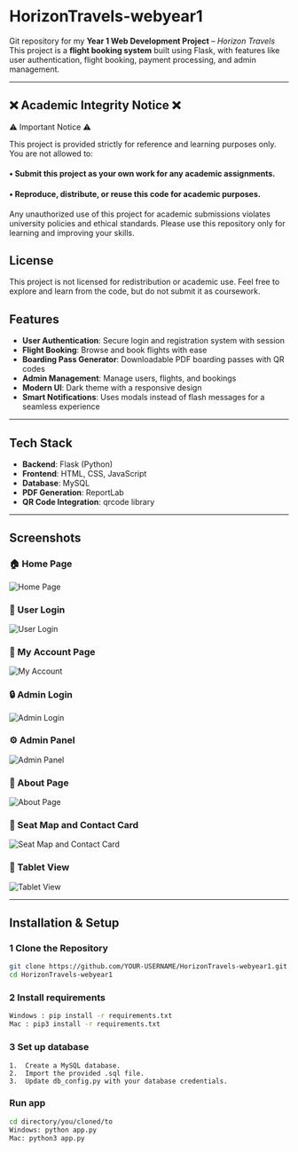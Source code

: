 # HorizonTravels-webyear1

Git repository for my **Year 1 Web Development Project** – *Horizon Travels* 
This project is a **flight booking system** built using Flask, with features like user authentication, flight booking, payment processing, and admin management.

---


## ❌ Academic Integrity Notice ❌ 

⚠️ Important Notice ⚠️

This project is provided strictly for reference and learning purposes only.
You are not allowed to:
#### • Submit this project as your own work for any academic assignments.	
####	• Reproduce, distribute, or reuse this code for academic purposes.

Any unauthorized use of this project for academic submissions violates university policies and ethical standards.
Please use this repository only for learning and improving your skills.


##  License

This project is not licensed for redistribution or academic use. Feel free to explore and learn from the code, but do not submit it as coursework.

##  Features
- **User Authentication**: Secure login and registration system with session
- **Flight Booking**: Browse and book flights with ease
- **Boarding Pass Generator**: Downloadable PDF boarding passes with QR codes
- **Admin Management**: Manage users, flights, and bookings
- **Modern UI**: Dark theme with a responsive design
- **Smart Notifications**: Uses modals instead of flash messages for a seamless experience

---

##  Tech Stack
- **Backend**: Flask (Python)
- **Frontend**: HTML, CSS, JavaScript
- **Database**: MySQL
- **PDF Generation**: ReportLab
- **QR Code Integration**: qrcode library

---

##  Screenshots

### 🏠 Home Page
![Home Page](Screenshots/Home.png)

### 🔑 User Login
![User Login](Screenshots/User%20Login.png)

### 👤 My Account Page
![My Account](Screenshots/My%20Account.png)

### 🔒 Admin Login
![Admin Login](Screenshots/Admin%20Login.png)

### ⚙️ Admin Panel
![Admin Panel](Screenshots/Admin%20Pannel.png)

### 📜 About Page
![About Page](Screenshots/About.png)

### 💺 Seat Map and Contact Card
![Seat Map and Contact Card](Screenshots/Seat%20map%20and%20contact%20card.png)

### 📱 Tablet View
![Tablet View](Screenshots/Tablet%20View.png)

---

##  Installation & Setup
### 1️ Clone the Repository
```sh
git clone https://github.com/YOUR-USERNAME/HorizonTravels-webyear1.git
cd HorizonTravels-webyear1
```

### 2 Install requirements
```sh
Windows : pip install -r requirements.txt
Mac : pip3 install -r requirements.txt
```

### 3 Set up database 
    1.  Create a MySQL database.
	2.	Import the provided .sql file.
	3.	Update db_config.py with your database credentials.

### Run app 
```sh
cd directory/you/cloned/to
Windows: python app.py
Mac: python3 app.py
```